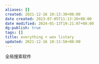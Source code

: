 ```yaml
---
aliases: []
created: 2021-12-16 10:13:30+08:00
date created: 2023-07-05T11:13:20+08:00
date modified: 2024-01-13T19:21:07+08:00
dg-publish: true
tags: []
title: everything + wox listary
updated: 2021-12-16 10:13:58+08:00
---
```


全局搜索软件